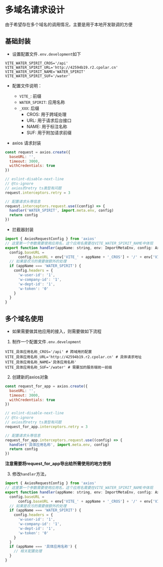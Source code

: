 # 多域名请求设计


由于希望存在多个域名的调用情况，主要是用于本地开发联调的方便

## 基础封装
- 设置配置文件`.env.development`如下

```shell
VITE_WATER_SPIRIT_CROS='/api'
VITE_WATER_SPIRIT_URL='http://42594b19.r2.cpolar.cn'
VITE_WATER_SPIRIT_NAME='WATER_SPIRIT'
VITE_WATER_SPIRIT_SUF='/water'

```

- 配置文件说明：
  - `VITE_`: 前缀
  - `WATER_SPIRIT`: 应用名称
  - `_XXX`: 后缀
    - CROS: 用于跨域处理
    - URL: 用于请求后台接口
    - NAME: 用于标注名称
    - SUF: 用于附加请求前缀


- axios 请求封装

```js
const request = axios.create({
  baseURL: '',
  timeout: 3000,
  withCredentials: true
})

// eslint-disable-next-line
// @ts-ignore
// axios的retry ts类型有问题
request.interceptors.retry = 3

// 配置请求头等信息
request.interceptors.request.use((config) => {
  handler('WATER_SPIRIT', import.meta.env, config)
  return config
})

```

- 拦截器封装
```js
import { AxiosRequestConfig } from 'axios'
// 这里第一个参数需要使用应用名，这个应用名需要在VITE_WATER_SPIRIT_NAME中体现
export function handler(appName: string, env: ImportMetaEnv, config: AxiosRequestConfig) {
  config.baseURL =
      config.baseURL + env['VITE_' + appName + '_CROS'] + '/' + env['VITE_' + appName + '_SUF'];
  // 如果是农污的需要做额外的处理
  if (appName === 'WATER_SPIRIT') {
    config.headers = {
      'w-user-id': '1',
      'w-company-id': '1',
      'w-dept-id': '1',
      'w-token': '0'
    }
  }
}

```
## 多个域名使用
- 如果需要做其他应用的接入，则需要做如下流程

1. 制作一个配置文件`.env.development`

```shell
VITE_具体应用名称_CROS='/api' # 跨域用的配置
VITE_具体应用名称_URL='http://42594b19.r2.cpolar.cn' # 具体请求地址
VITE_具体应用名称_NAME='具体应用名称' 
VITE_具体应用名称_SUF='/water' # 需要加的服务端统一前缀
```

2. 创建新的axios对象

```js
const request_for_app = axios.create({
  baseURL: '',
  timeout: 3000,
  withCredentials: true
})

// eslint-disable-next-line
// @ts-ignore
// axios的retry ts类型有问题
request_for_app.interceptors.retry = 3

// 配置请求头等信息
request_for_app.interceptors.request.use((config) => {
  handler('具体应用名称', import.meta.env, config)
  return config
})
```

**注意需要将request_for_app导出给所需使用的地方使用**

3. 修改`handler`方法，

```js
import { AxiosRequestConfig } from 'axios'
// 这里第一个参数需要使用应用名，这个应用名需要在VITE_WATER_SPIRIT_NAME中体现
export function handler(appName: string, env: ImportMetaEnv, config: AxiosRequestConfig) {
  config.baseURL =
      config.baseURL + env['VITE_' + appName + '_CROS'] + '/' + env['VITE_' + appName + '_SUF'];
  // 如果是农污的需要做额外的处理
  if (appName === 'WATER_SPIRIT') {
    config.headers = {
      'w-user-id': '1',
      'w-company-id': '1',
      'w-dept-id': '1',
      'w-token': '0'
    }
  }
  if (appName === '具体应用名称') {
    // 相关配置处理
  }
}
```